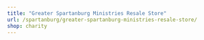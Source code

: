 ```yaml
---
title: "Greater Spartanburg Ministries Resale Store"
url: /spartanburg/greater-spartanburg-ministries-resale-store/
shop: charity
---
```

